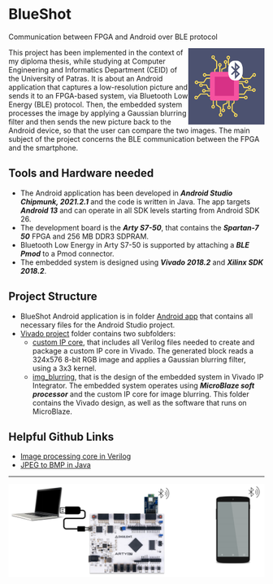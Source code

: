 # BlueShot
Communication between FPGA and Android over BLE protocol

<img src="https://github.com/NinaP21/BlueShot/blob/master/logo.png" align="right" alt="BlueShot logo" width="150" height="150">

<p>This project has been implemented in the context of my diploma thesis, while studying at Computer Engineering and Informatics Department (CEID) of the University of Patras. It is about an Android application that captures a low-resolution picture and sends it to an FPGA-based system, via Bluetooth Low Energy (BLE) protocol. Then, the embedded system processes the image by applying a Gaussian blurring filter and then sends the new picture back to the Android device, so that the user can compare the two images. The main subject of the project concerns the BLE communication between the FPGA and the smartphone.</p>

## Tools and Hardware needed

* The Android application has been developed in ___Android Studio Chipmunk, 2021.2.1___ and the code is written in Java. The app targets ___Android 13___ and can operate in all SDK levels starting from Android SDK 26.
* The development board is the ___Arty S7-50___, that contains the ___Spartan-7 50___ FPGA and 256 MB DDR3 SDPRAM.
* Bluetooth Low Energy in Arty S7-50 is supported by attaching a ___BLE Pmod___ to a Pmod connector.
* The embedded system is designed using ___Vivado 2018.2___ and ___Xilinx SDK 2018.2___.

## Project Structure
* BlueShot Android application is in folder [Android app](https://github.com/NinaP21/BlueShot/tree/master/Android%20app) that contains all necessary files for the Android Studio project.
* [Vivado project](https://github.com/NinaP21/BlueShot/tree/master/Vivado%20project) folder contains two subfolders:
  * [custom IP core](https://github.com/NinaP21/BlueShot/tree/master/Vivado%20project/custom%20IP%20core), that includes all Verilog files needed to create and package a custom IP core in Vivado. The generated block reads a 324x576 8-bit RGB image and applies a Gaussian blurring filter, using a 3x3 kernel.
  * [img_blurring](https://github.com/NinaP21/BlueShot/tree/master/Vivado%20project/img_blurring), that is the design of the embedded system in Vivado IP Integrator. The embedded system operates using ___MicroBlaze soft processor___ and the custom IP core for image blurring. This folder contains the Vivado design, as well as the software that runs on MicroBlaze. 

## Helpful Github Links
* [Image processing core in Verilog](https://github.com/vipinkmenon/SpatialFilter)
* [JPEG to BMP in Java](https://github.com/ultrakain/AndroidBitmapUtil/blob/master/src/com/ultrasonic/android/image/bitmap/util/AndroidBmpUtil.java)

***

<img src="https://github.com/NinaP21/BlueShot/blob/master/system.png" align="center" alt="System connection">
